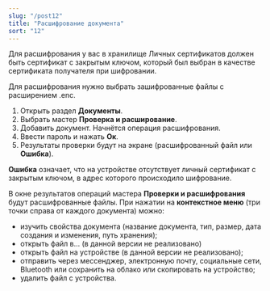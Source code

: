 ```yaml
---
slug: "/post12"
title: "Расшифрование документа"
sort: "12"
---
```


Для расшифрования у вас в хранилище Личных сертификатов должен быть сертификат с закрытым ключом, который был выбран в качестве сертификата получателя при шифровании.

Для расшифрования нужно выбрать зашифрованные файлы с расширением .enc.

1. Открыть раздел **Документы**.
2. Выбрать мастер **Проверка и расширование**.
3. Добавить документ. Начнётся операция расшифрования.
4. Ввести пароль и нажать **Ок**.
5. Результаты проверки будут на экране (расшифрованный файл или **Ошибка**).

**Ошибка** означает, что на устройстве отсутствует личный сертификат с закрытым ключом, в адрес которого происходило шифрование.

В окне результатов операций мастера **Проверки и расшифрования** будут расшифрованные файлы. При нажатии на **контекстное меню** (три точки справа от каждого документа) можно:
- изучить свойства документа (название документа, тип, размер, дата создания и изменения, путь хранения);
- открыть файл в... (в данной версии не реализовано)
- открыть файл на устройстве (в данной версии не реализовано);
- отправить через мессенджер, электронную почту, социальные сети, Bluetooth или сохранить на облако или скопировать на устройство;
- удалить файл с устройства.